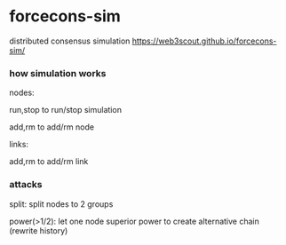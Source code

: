 # forcecons-sim
distributed consensus simulation https://web3scout.github.io/forcecons-sim/

### how simulation works
nodes:

run,stop to run/stop simulation

add,rm to add/rm node

links:

add,rm to add/rm link

### attacks
split: split nodes to 2 groups

power(>1/2): let one node superior power to create alternative chain (rewrite history)




